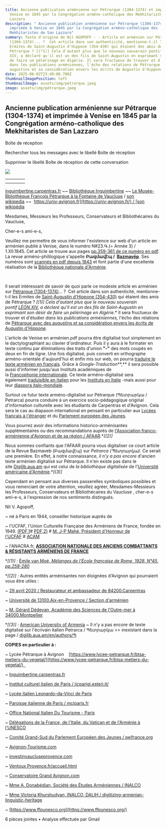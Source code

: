 ```yaml
---
title: Ancienne publication arménienne sur Pétrarque (1304-1374) et imprimée à
  Venise en 1845 par la Congrégation arméno-catholique des Mekhitaristes de San
  Lazzaro
description: " Ancienne publication arménienne sur Pétrarque (1304-1374) et
  imprimée à Venise en 1845 par la Congrégation arméno-catholique des
  Mekhitaristes de San Lazzaro"
summary: Texte d'origine de Nil AGOPOFF - - Article en arménien sur Pétrarque
  (1304-1374)... ?  Cet article dans son authenticité, mentionne-t-il les
  Ermites de Saint-Augustin d'Hippone (354-430) qui étaient des amis de
  Pétrarque ? [(*1)] Cela d'autant plus que le nouveau souverain pontif LÉON
  XIV, a déclaré qu'il est un des fils de Saint-Augustin en exprimant son désir
  de faire un pélérinage en Algérie. Il sera fructueux de trouver et d'étudier
  dans les publications arméniennes, l'écho des relations de Pétrarque avec des
  augustins et sa considération envers les écrits de Augustin d'Hippone.
date: 2025-06-02T23:49:00.700Z
thumbnailImagePosition: left
thumbnailImage: assets/img/pétrarque.jpeg
image: assets/img/pétrarque.jpeg
---
```

<!--StartFragment-->

## Ancienne publication arménienne sur Pétrarque (1304-1374) et imprimée à Venise en 1845 par la Congrégation arméno-catholique des Mekhitaristes de San Lazzaro

Boîte de réception

Rechercher tous les messages avec le libellé Boîte de réception

Supprimer le libellé Boîte de réception de cette conversation

![](https://lh3.googleusercontent.com/cm/AGPWSu_Q0q-N-iV8Rt9sNRV44KTnlaBHbLNjpLXd4FViGIWwESn0RNwZHfXZAlREd3u15NiL8g=s40-p)

|     |     |     |     |
| --- | --- | --- | --- |
|     |     |     |     |
|     |     |     |     |



[inguimbertine.carpentras.fr](https://inguimbertine.carpentras.fr/) \~\~​ [Bibliothèque Inguimbertine](https://fr.wikipedia.org/wiki/Biblioth%C3%A8que_Inguimbertine) \~\~ [Le Musée-Bbliothèque François Pétrarque à la Fontaine de Vaucluse](https://www.vaucluse.fr/nos-territoires/culture-patrimoine-et-tourisme-en-vaucluse/les-musees-departementaux/le-musee-bibliotheque-francois-petrarque-a-fontaine-de-vaucluse-866.html) / [son wikipedia](https://fr.wikipedia.org/wiki/Mus%C3%A9e-biblioth%C3%A8que_Fran%C3%A7ois_P%C3%A9trarque) \~\~  [https://univ-avignon.fr](https://univ-avignon.fr/) / [son wikipédia](https://fr.wikipedia.org/wiki/Avignon_Universit%C3%A9)



Mesdames, Messieurs les Professeurs, Conservateurs et Bibliothécaires du Vaucluse, 

Cher-e-s ami-e-s, 



Veuillez me permettre de vous informer l'existence sur web d'un article en arménien publié à Venise, dans le numéro N#23.Գ.(= Année 3) / 1.XII.1845. Cet article se trouve aux pages [pp.359-361 de ce numéro en pdf](https://tert.nla.am/archive/NLA%20AMSAGIR/Bazmavep/1845%2823%29_ocr.pdf). La revue arméno-phililogique s'appelle **Բազմավէպ /  [Bazmavēp](https://fr.wikipedia.org/wiki/Bazmav%C4%93p)**. Ses numéros sont [scannés en pdf depuis 1843](https://tert.nla.am/mamul/Bazmavep/Table.html) et font partie d'une excellente réalisation de la [Bibliothèque nationale d'Arménie](https://fr.wikipedia.org/wiki/Biblioth%C3%A8que_nationale_d%27Arm%C3%A9nie).

 

Il serait intéressant de savoir de quoi parle ce modeste article en arménien sur [Pétrarque (1304-1374)](https://fr.wikipedia.org/wiki/P%C3%A9trarque)... ?  Cet article dans son authenticité, mentionne-t-il les Ermites de [Saint-Augustin d'Hippone (354-430)](https://fr.wikipedia.org/wiki/Augustin_d%27Hippone) qui étaient des amis de Pétrarque ? **\[(*1)]** Cela d'autant plus que le nouveau souverain pontif [LÉON XIV](https://fr.wikipedia.org/wiki/L%C3%A9on_XIV), a déclaré qu'il est *un des fils de Saint-Augustin* en exprimant son désir de faire un pélérinage en Algérie*.* Il sera fructueux de trouver et d'étudier *dans les publications arméniennes,* l'écho des relations de [Pétrarque avec des augustins et sa considération envers les écrits de Augustin d'Hippone](https://www.google.com/search?q=%D5%95%D5%A3%D5%B8%D5%BD%D5%BF%D5%AB%D5%B6%D5%B8%D5%BD+%D5%8A%D5%A5%D5%BF%D6%80%D5%A1%D6%80%D5%AF%D5%A1&rlz=1C9BKJA_enFR1096FR1096&oq=%D5%95%D5%A3%D5%B8%D5%BD%D5%BF%D5%AB%D5%B6%D5%B8%D5%BD+%C2%A0+%C2%A0%D5%8A%D5%A5%D5%BF%D6%80%D5%A1%D6%80%D5%AF%D5%A1&gs_lcrp=EgZjaHJvbWUyBggAEEUYOdIBCDEzOTJqMGo3qAIMsAIB4gMEGAEgXw&hl=en-GB&sourceid=chrome-mobile&ie=UTF-8#sbfbu=0&pi=%D5%95%D5%A3%D5%B8%D5%BD%D5%BF%D5%AB%D5%B6%D5%B8%D5%BD%20%D5%8A%D5%A5%D5%BF%D6%80%D5%A1%D6%80%D5%AF%D5%A1).



L'article de Venise en arménien.pdf pourra être digitalisé tout simplement en le dactylographiant au clavier d'ordinateur. Puis il y aura à le formater en texte continu par éliminations des traits d'union **"-"** des mots coupés en deux en fin de ligne. Une fois digitalisé, puis converti en orthographe arméno-orientale d'aujourd'hui et enfin mis sur web, on pourra [traduire le texte arménien en français](https://translate.google.ca/?sl=hy&tl=fr&op=websites). Grâce à *Google-Traduction***,** il sera possible aussi d'informer jusqu'aux Instituts académiques de la [Francophonie internationale](https://fr.wikipedia.org/wiki/Organisation_internationale_de_la_francophonie)​. Ce texte arméno-digitalisé sera également [traduisible en italien](https://translate.google.ca/?sl=hy&tl=it&op=websites) pour les [Instituts en Italie](https://it.wikipedia.org/wiki/Portale:Istruzione) -mais aussi pour leur [diaspora italo-mondiale](https://fr.wikipedia.org/wiki/Cat%C3%A9gorie:Diaspora_italienne).



Surtout ce futur texte arméno-digitalisé sur Pétrarque (Պետրարկա / Petrarca) pourra conduire à un exercice socio-pédagogique original d'information culturelle avec les étudiants de Carpentras et d'Avignon. Cela sera le cas au diapason international en pensant en particulier aux [Lycées français à l'étranger](https://fr.wikipedia.org/wiki/Cat%C3%A9gorie:Lyc%C3%A9e_fran%C3%A7ais_%C3%A0_l%27%C3%A9tranger) et du [Parlement européen des Jeunes](https://www.pejfrance.org/le-reseau/les-comites-regionaux/comite-grand-sud/). 



Vous pourrez avoir des informations historico-arménisantes supplémentaires ou des recommandations auprès de [l'Association franco-arménienne d'Avignon et de sa région / AFAAR](https://afaar.jimdofree.com/).**\[(*2)]** 



Nous sommes confiants que l'AFAAR pourra vous digitaliser ce court article de la Revue Bazmaveb (Բազմավէպ) sur *Petrarca (Պետրարկա)*. Ce serait une première. En effet, à notre connaissance, *il n'y a pas encore* d'ancien texte arménien digitalisé sur Pétrarque. Il n'en existe pas dans le site [Digilib.aua.am](https://digilib.aua.am/) qui est celui de *la bibliothèque digitalisée* de l'[Université américaine d'Arménie](https://fr.wikipedia.org/wiki/Universit%C3%A9_am%C3%A9ricaine_d%27Arm%C3%A9nie).**\[(*3)]** 



Cependant en pensant aux diverses passerelles symboliques possibles et vous remerciant de votre attention, veuillez agréer, Mesdames-Messieurs les Professeurs, Conservateurs et Bibliothécaires du Vaucluse , cher-e-s ami-e-s, à l'expression de nos sentiments distingués.



Nil V. Agopoff,  

~ né à Paris en 1944, conseiller historique auprès de 

~ l'UCFAF, l'Union Culturelle Française des Arméniens de France, fondée en 1949. [(PDF.1](http://www.globalarmenianheritage-adic.fr/images_4/4_ucfaf60ans1.pdf)# [PDF.2)](http://www.globalarmenianheritage-adic.fr/images_4/4_ucfaf60ans2.pdf) # [M. J-P Mahé, Président d'Honneur de l'UCFAF](http://www.globalarmenianheritage-adic.fr/1jaf2ucfaf3alakyaz/00mahe.htm) # [ACAM](http://www.acam-france.org/bibliographie/auteur.php?cle=mahe-jeanpierre) 

~ l'ANACRA.fr, **[ASSOCIATION NATIONALE DES ANCIENS COMBATTANTS & RÉSISTANTS ARMÉNIENS DE FRANCE](https://anacra.fr/)**



**\[(*1)] :** [Émile van Moé, *Mélanges de l'École française de Rome, 1928, N°45, pp.258-280*](https://www.persee.fr/doc/mefr_0223-4874_1928_num_45_1_8507)



**\[(*2)] :** Autres entités arménisantes non éloignées d'Avignon qui pourraient vous être utiles : 

~ [29 avril 2020 / Restaurateur et ambassadeur de 84200.Carpentras](https://www.carpentras.fr/actualites/2018/05-mai-2018/mag-mai-juin/magazine-150-de-mai-juin-2018/portrait-de-serge-goukhassian-restaurateur-et-ambassadeur-de-carpentras.html) 

~ [Université de 13100.Aix-en-Provence / Section d'arménien](http://www.acam-france.org/contacts/contact_ecole.php?cle=476)

~ [M. Gérard Dédeyan, Académie des Sciences de l'Outre-mer à 34000.Montpellier](https://academieoutremer.fr/academiciens/?aId=1198)



**\[(*3)] :** [American University of Armenia](https://en.wikipedia.org/wiki/American_University_of_Armenia) ~ Il n'y a pas encore de texte digitalisé sur l'écrivain italien Petrarca / Պետրարկա >> inexistant dans la page / [digilib.aua.am/en/authors/Պ](https://digilib.aua.am/en/authors/%D5%8A) 



**COPIES en particulier à :** 

~ Lycée Pétrarque à Avignon    [https://www.lycee-petrarque.​fr/btsa-metiers-du-vegetal/](https://www.lycee-petrarque.fr/btsa-metiers-du-vegetal/)  

~ [Inguimbertine.carpentras.fr](https://inguimbertine.carpentras.fr/)

~ [Institut culturel italien de Paris / iicparigi.esteri.it/](https://iicparigi.esteri.it/fr/)

~ [Lycée italien Leonardo-da-Vinci de Paris](https://fr.wikipedia.org/wiki/Lyc%C3%A9e_italien_Leonardo-da-Vinci)

~ [Paroisse italienne de Paris / mciparis.fr](https://mciparis.fr/)

~ [Office National Italien Du Tourisme - Paris](https://fr.mappy.com/poi/5453cce8e4b0f26bb594d72e)

~ [Délégations de la France, de l'Italie, du Vatican et de l'Arménie à l'UNESCO](https://pax.unesco.org/PermanentDelegations/PermanentDelegationsAllFR.html)

~ [Comité Grand-Sud du Parlement Européen des Jeunes / pejfrance.org](https://www.pejfrance.org/le-reseau/les-comites-regionaux/comite-grand-sud/)

~ [Avignon-Tourisme.com](https://avignon-tourisme.com/)

~ [investinvaucluseprovence.com](https://www.investinvaucluseprovence.com/)

~ [Ventoux Provence.fr/accueil.html](https://www.ventouxprovence.fr/accueil.html)

~ [Conservatoire Grand Avignon.com](https://conservatoiregrandavignon.com/)

~ [Mme A. Donabédian, Société des Études Arméniennes / INALCO](https://www.etudes-armeniennes.org/)

~ [Mme Victoria Khurshudyan, INALCO, DALIH / digitizing-armenian-​linguistic-heritage](https://www.inalco.fr/actualites/le-projet-prc-dalih-digitizing-armenian-linguistic-heritage-est-laureat-de-laapg-2021-de)

~ [https://www.ffpunesco.org](https://www.ffpunesco.org/)

6 pièces jointes • Analyse effectuée par Gmail

 

 



<!--EndFragment-->